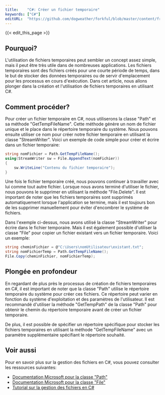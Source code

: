 ```yaml
---
title:    "C#: Créer un fichier temporaire"
keywords: ["C#"]
editURL:  "https://github.com/dogweather/forkful/blob/master/content/fr/c-sharp/creating-a-temporary-file.md"
---
```


{{< edit_this_page >}}

## Pourquoi?

L'utilisation de fichiers temporaires peut sembler un concept assez simple, mais il peut être très utile dans de nombreuses applications. Les fichiers temporaires sont des fichiers créés pour une courte période de temps, dans le but de stocker des données temporaires ou de servir d'emplacement pour les processus en cours d'exécution. Dans cet article, nous allons plonger dans la création et l'utilisation de fichiers temporaires en utilisant C#.

## Comment procéder?

Pour créer un fichier temporaire en C#, nous utiliserons la classe "Path" et sa méthode "GetTempFileName". Cette méthode génère un nom de fichier unique et le place dans le répertoire temporaire du système. Nous pouvons ensuite utiliser ce nom pour créer notre fichier temporaire en utilisant la classe "StreamWriter". Voici un exemple de code simple pour créer et écrire dans un fichier temporaire:

```C#
string nomFichier = Path.GetTempFileName();
using(StreamWriter sw = File.AppendText(nomFichier))
{
    sw.WriteLine("Contenu du fichier temporaire");
}
```

Une fois le fichier temporaire créé, nous pouvons continuer à travailler avec lui comme tout autre fichier. Lorsque nous avons terminé d'utiliser le fichier, nous pouvons le supprimer en utilisant la méthode "File.Delete". Il est important de noter que les fichiers temporaires sont supprimés automatiquement lorsque l'application se termine, mais il est toujours bon de les supprimer manuellement pour éviter d'encombrer le système de fichiers.

Dans l'exemple ci-dessus, nous avons utilisé la classe "StreamWriter" pour écrire dans le fichier temporaire. Mais il est également possible d'utiliser la classe "File" pour copier un fichier existant vers un fichier temporaire. Voici un exemple:

```C#
string cheminFichier = @"C:\Users\nomUtilisateur\existant.txt";
string nomFichierTemp = Path.GetTempFileName();
File.Copy(cheminFichier, nomFichierTemp);
```

## Plongée en profondeur

En regardant de plus près le processus de création de fichiers temporaires en C#, il est important de noter que la classe "Path" utilise le répertoire temporaire du système pour créer ces fichiers. Ce répertoire peut varier en fonction du système d'exploitation et des paramètres de l'utilisateur. Il est recommandé d'utiliser la méthode "GetTempPath" de la classe "Path" pour obtenir le chemin du répertoire temporaire avant de créer un fichier temporaire.

De plus, il est possible de spécifier un répertoire spécifique pour stocker les fichiers temporaires en utilisant la méthode "GetTempFileName" avec un paramètre supplémentaire spécifiant le répertoire souhaité.

## Voir aussi

Pour en savoir plus sur la gestion des fichiers en C#, vous pouvez consulter les ressources suivantes:

- [Documentation Microsoft pour la classe "Path"](https://docs.microsoft.com/fr-fr/dotnet/api/system.io.path?view=net-5.0)
- [Documentation Microsoft pour la classe "File"](https://docs.microsoft.com/fr-fr/dotnet/api/system.io.file?view=net-5.0)
- [Tutorial sur la gestion des fichiers en C#](https://www.youtube.com/watch?v=89lz0zsCogU)